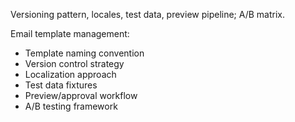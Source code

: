 Versioning pattern, locales, test data, preview pipeline; A/B matrix.

Email template management:
- Template naming convention
- Version control strategy
- Localization approach
- Test data fixtures
- Preview/approval workflow
- A/B testing framework
